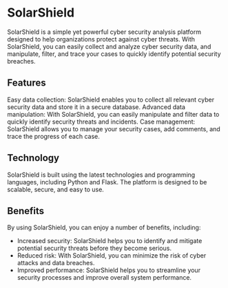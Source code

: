 # SolarShield
SolarShield is a simple yet powerful cyber security analysis platform designed to help organizations protect against cyber threats. With SolarShield, you can easily collect and analyze cyber security data, and manipulate, filter, and trace your cases to quickly identify potential security breaches.

## Features
Easy data collection: SolarShield enables you to collect all relevant cyber security data and store it in a secure database.
Advanced data manipulation: With SolarShield, you can easily manipulate and filter data to quickly identify security threats and incidents.
Case management: SolarShield allows you to manage your security cases, add comments, and trace the progress of each case.

## Technology
SolarShield is built using the latest technologies and programming languages, including Python and Flask. The platform is designed to be scalable, secure, and easy to use.

## Benefits
By using SolarShield, you can enjoy a number of benefits, including:

- Increased security: SolarShield helps you to identify and mitigate potential security threats before they become serious.
- Reduced risk: With SolarShield, you can minimize the risk of cyber attacks and data breaches.
- Improved performance: SolarShield helps you to streamline your security processes and improve overall system performance.
